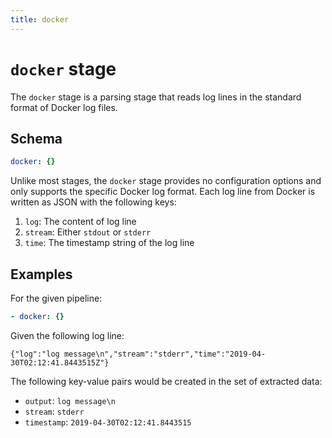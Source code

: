 ```yaml
---
title: docker
---
```

# `docker` stage

The `docker` stage is a parsing stage that reads log lines in the standard
format of Docker log files.

## Schema

```yaml
docker: {}
```

Unlike most stages, the `docker` stage provides no configuration options and
only supports the specific Docker log format. Each log line from Docker is
written as JSON with the following keys:

1. `log`: The content of log line
2. `stream`: Either `stdout` or `stderr`
3. `time`: The timestamp string of the log line

## Examples

For the given pipeline:

```yaml
- docker: {}
```

Given the following log line:

```
{"log":"log message\n","stream":"stderr","time":"2019-04-30T02:12:41.8443515Z"}
```

The following key-value pairs would be created in the set of extracted data:

- `output`: `log message\n`
- `stream`: `stderr`
- `timestamp`: `2019-04-30T02:12:41.8443515`
